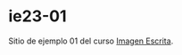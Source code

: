 # ie23-01
 
 
Sitio de ejemplo 01 del curso [Imagen Escrita](http://wiki.ead.pucv.cl/Imagen_Escrita_2023).
